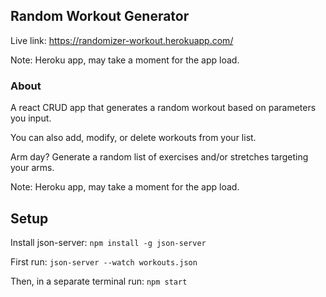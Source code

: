 ## Random Workout Generator

Live link: https://randomizer-workout.herokuapp.com/

Note: Heroku app, may take a moment for the app load.

### About

A react CRUD app that generates a random workout based on parameters you input.

You can also add, modify, or delete workouts from your list.

Arm day?  Generate a random list of exercises and/or stretches targeting your arms.

Note: Heroku app, may take a moment for the app load.

## Setup

Install json-server: `npm install -g json-server`

First run: `json-server --watch workouts.json`

Then, in a separate terminal run: `npm start`
